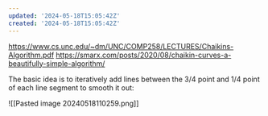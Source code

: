 ```yaml
---
updated: '2024-05-18T15:05:42Z'
created: '2024-05-18T15:05:42Z'
---
```

https://www.cs.unc.edu/~dm/UNC/COMP258/LECTURES/Chaikins-Algorithm.pdf
https://smarx.com/posts/2020/08/chaikin-curves-a-beautifully-simple-algorithm/

The basic idea is to iteratively add lines between the 3/4 point and 1/4 point of each line segment to smooth it out:

![[Pasted image 20240518110259.png]]